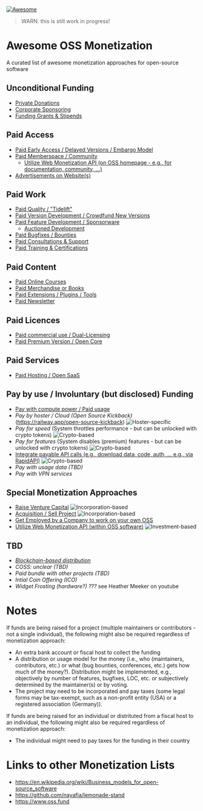 [![Awesome](https://awesome.re/badge-flat.svg)](https://awesome.re)
> WARN: this is still work in progress!

# Awesome OSS Monetization
A curated list of awesome monetization approaches for open-source software


## Unconditional Funding
* [Private Donations](./approaches/private-donations.md)
* [Corporate Sponsoring](./approaches/corporate-sponsoring.md)
* [Funding Grants & Stipends](./approaches/grants-and-stipends.md)

## Paid Access
* [Paid Early Access / Delayed Versions / Embargo Model](./approaches/early-access.md)
* [Paid Memberspace / Community](./approaches/memberspace.md)
  * [Utilize Web Monetization API (on OSS homepage - e.g., for documentation, community, ...)](./approaches/web-monetization-api-homepage.md)
* [Advertisements on Website(s)](./approaches/advertisements.md)

## Paid Work
* [Paid Quality / "Tidelift"](./approaches/paid-quality.md)
* [Paid Version Development / Crowdfund New Versions](./approaches/paid-versions.md)
* [Paid Feature Development / Sponsorware](./approaches/paid-features.md)
  * [Auctioned Development](./approaches/TBD.md)
* [Paid Bugfixes / Bounties](./approaches/paid-bugfixes.md)
* [Paid Consultations & Support](./approaches/paid-support.md)
* [Paid Training & Certifications](./approaches/paid-certifications.md)

## Paid Content
* [Paid Online Courses](./approaches/paid-courses.md)
* [Paid Merchandise or Books](./approaches/paid-merchandise.md)
* [Paid Extensions / Plugins / Tools](./approaches/paid-tools.md)
* [Paid Newsletter](./approaches/paid-newsletter.md)

## Paid Licences
* [Paid commercial use / Dual-Licensing](./approaches/dual-licensing.md)
* [Paid Premium Version / Open Core](./approaches/open-core.md)

## Paid Services
* [Paid Hosting / Open SaaS](./approaches/paid-hosting.md)

## Pay by use / Involuntary (but disclosed) Funding
* [Pay with compute power / Paid usage](./approaches/paid-usage.md)
* _Pay by hoster / Cloud (Open Source Kickback)_(https://railway.app/open-source-kickback) ![](https://badgen.net/badge/icon/Hoster-specific?scale=0.75&label "Hoster-specific")
* _Pay for speed_ (System throttles performance - but can be unlocked with crypto tokens) ![](https://badgen.net/badge/icon/Crypto-based?scale=0.75&label "Crypto-based")
* _Pay for features_ (System disables (premium) features - but can be unlocked with crypto tokens) ![](https://badgen.net/badge/icon/Crypto-based?scale=0.75&label "Crypto-based")
* [Integrate payable API calls (e.g., download data, code, auth, … e.g., via RapidAPI)](./approaches/paid-api-integration.md) ![](https://badgen.net/badge/icon/Crypto-based?scale=0.75&label "Crypto-based")
* _Pay with usage data (TBD)_
* _Pay with VPN services_

## Special Monetization Approaches
* [Raise Venture Capital](./approaches/raise-venture-capital.md) ![](https://badgen.net/badge/icon/Incorporation-based?scale=0.75&label "Incorporation-based")
* [Acquisition / Sell Project](./approaches/acquisition.md) ![](https://badgen.net/badge/icon/Incorporation-based?scale=0.75&label "Incorporation-based")
* [Get Employed by a Company to work on your own OSS](./approaches/employement.md)
* [Utilize Web Monetization API (within OSS software)](./approaches/web-monetization-api-inapp.md) ![](https://badgen.net/badge/icon/In-App%20Payment?scale=0.75&label "Investment-based")

## TBD
* _[Blockchain-based distribution](./approaches/blockchain-distribution.md)_
* _COSS: unclear (TBD)_
* _Paid bundle with other projects (TBD)_
* _Intial Coin Offering (ICO)_
* _Widget Frosting (hardware?) ???_ see Heather Meeker on youtube

# Notes
If funds are being raised for a project (multiple maintainers or contributors - not a single individual), the following might also be required regardless of monetization approach:
* An extra bank account or fiscal host to collect the funding
* A distribution or usage model for the money (i.e., who (maintainers, contributors, etc.) or what (bug bounties, conferences, etc.) gets how much of the money?). Distribution might be implemented, e.g., objectively by number of features, bugfixes, LOC, etc. or subjectively determined by the maintainer(s) or by voting.
* The project may need to be incorporated and pay taxes (some legal forms may be tax-exempt, such as a non-profit entity (USA) or a registered association (Germany)).

If funds are being raised for an individual or distrituted from a fiscal host to an individual, the following might also be required regardless of monetization approach:
* The individual might need to pay taxes for the funding in their country

# Links to other Monetization Lists
* https://en.wikipedia.org/wiki/Business_models_for_open-source_software
* https://github.com/nayafia/lemonade-stand 
* https://www.oss.fund